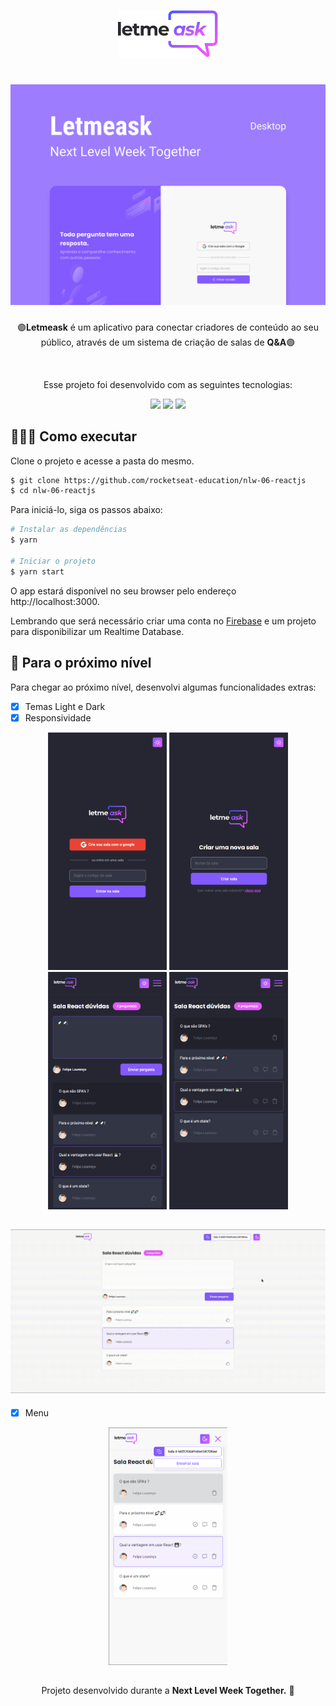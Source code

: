 <p align="center">
  <img alt="Letmeask" src=".github/logo.svg" width="160px">
</p>

##

<h1 align="center">
    <img alt="Letmeask" src=".github/Capa.png" />
</h1>

<p align="center">
  🟣<strong>Letmeask</strong> é um aplicativo para conectar criadores de conteúdo ao seu público, através de um sistema de criação de salas de <strong>Q&A</strong>🟣
</p>

<br>

<p align="center"> Esse projeto foi desenvolvido com as seguintes tecnologias: </p>

<p align="center">
  <img src="https://img.shields.io/badge/ReactJS-835AFD?style=style=for-the-badge&logo=react&logoColor=white"/>
  <img src="https://img.shields.io/badge/Firebase-E559F9?style=style=for-the-badge&logo=firebase&logoColor=white"/>
  <img src="https://img.shields.io/badge/TypeScript-835AFD?style=style=for-the-badge&logo=typescript&logoColor=white"/>
</p>

## 👨🏽‍💻 Como executar

Clone o projeto e acesse a pasta do mesmo.

```bash
$ git clone https://github.com/rocketseat-education/nlw-06-reactjs
$ cd nlw-06-reactjs
```

Para iniciá-lo, siga os passos abaixo:
```bash
# Instalar as dependências
$ yarn

# Iniciar o projeto
$ yarn start
```
O app estará disponível no seu browser pelo endereço http://localhost:3000.

Lembrando que será necessário criar uma conta no [Firebase](https://firebase.google.com/) e um projeto para disponibilizar um Realtime Database.

##  🚀 Para o próximo nível
<p>
  Para chegar ao próximo nível, desenvolvi algumas funcionalidades extras:
</p>

  - [x] Temas Light e Dark
  - [x] Responsividade

<p align="center">
  <img alt="Letmeask" src=".github/letmeask-entrar-na-sala.png" width="190px">
  <img alt="Letmeask" src=".github/letmeask-criar-sala.png" width="190px">
  <img alt="Letmeask" src=".github/letmeask-room.png" width="190px">
  <img alt="Letmeask" src=".github/letmeask-admin-room.png" width="190px">
</p>

<h2 align="center">
  <img alt="Letmeask" src=".github/video letmeask.gif" width="775px">
</h2>

  - [x] Menu

<p align="center">
  <img alt="Letmeask" src=".github/menu.png" width="190px" >
</p>

##

<p align="center">
  Projeto desenvolvido durante a  <strong>Next Level Week Together.</strong> 💜
</p>
